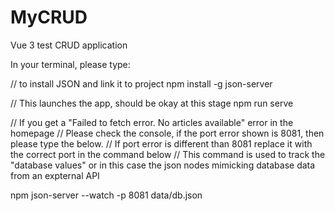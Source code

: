 # MyCRUD
Vue 3 test CRUD application

In your terminal, please type:

// to install JSON and link it to project
npm install -g json-server

// This launches the app, should be okay at this stage
npm run serve


// If you get a "Failed to fetch error. No articles available" error in the homepage 
// Please check the console, if the port error shown is 8081, then please type the below.
// If port error is different than 8081 replace it with the correct port in the command below
// This command is used to track the "database values" or in this case the json nodes mimicking database data from an expternal API

npm json-server --watch -p 8081 data/db.json

